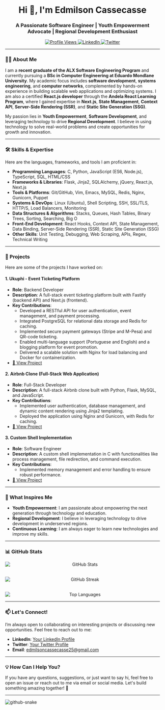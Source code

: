 <h1 align="center">Hi 👋, I'm Edmilson Cassecasse</h1>
<h3 align="center">A Passionate Software Engineer | Youth Empowerment Advocate | Regional Development Enthusiast</h3>

<p align="center">
  <a href="https://github.com/eacassecasse">
    <img src="https://komarev.com/ghpvc/?username=eacassecasse&label=Profile%20Views&color=0e75b6&style=flat" alt="Profile Views" />
  </a>
  <a href="https://linkedin.com/in/eacassecasse">
    <img src="https://img.shields.io/badge/LinkedIn-Connect-blue?style=flat&logo=linkedin" alt="LinkedIn" />
  </a>
  <a href="https://twitter.com/eacassecasse">
    <img src="https://img.shields.io/badge/Twitter-Follow-blue?style=flat&logo=twitter" alt="Twitter" />
  </a>
</p>

---

### 👨‍💻 About Me
I am a **recent graduate of the ALX Software Engineering Program** and currently pursuing a **BSc in Computer Engineering at Eduardo Mondlane University**. My academic focus includes **software development**, **systems engineering**, and **computer networks**, complemented by hands-on experience in building scalable web applications and optimizing systems. I am also a certified **React.js developer** through the **Andela React Learning Program**, where I gained expertise in **Next.js**, **State Management**, **Context API**, **Server-Side Rendering (SSR)**, and **Static Site Generation (SSG)**.

My passion lies in **Youth Empowerment**, **Software Development**, and leveraging technology to drive **Regional Development**. I believe in using technology to solve real-world problems and create opportunities for growth and innovation.

---

### 🛠️ Skills & Expertise
Here are the languages, frameworks, and tools I am proficient in:

- **Programming Languages**: C, Python, JavaScript (ES6, Node.js), TypeScript, SQL, HTML/CSS
- **Frameworks & Libraries**: Flask, Jinja2, SQLAlchemy, jQuery, React.js, Next.js
- **Tools & Platforms**: Git/GitHub, Vim, Emacs, MySQL, Redis, Nginx, Gunicorn, Puppet
- **Systems & DevOps**: Linux (Ubuntu), Shell Scripting, SSH, SSL/TLS, HTTP/S, Load Balancers, Monitoring
- **Data Structures & Algorithms**: Stacks, Queues, Hash Tables, Binary Trees, Sorting, Searching, Big O
- **Front-End Development**: React Hooks, Context API, State Management, Data Binding, Server-Side Rendering (SSR), Static Site Generation (SSG)
- **Other Skills**: Unit Testing, Debugging, Web Scraping, APIs, Regex, Technical Writing

---

### 🚀 Projects
Here are some of the projects I have worked on:

#### 1. **Ukuphi - Event Ticketing Platform**
   - **Role**: Backend Developer
   - **Description**: A full-stack event ticketing platform built with Fastify (backend API) and Next.js (frontend).
   - **Key Contributions**:
     - Developed a RESTful API for user authentication, event management, and payment processing.
     - Integrated PostgreSQL for relational data storage and Redis for caching.
     - Implemented secure payment gateways (Stripe and M-Pesa) and QR-code ticketing.
     - Enabled multi-language support (Portuguese and English) and a blogging platform for event promotion.
     - Delivered a scalable solution with Nginx for load balancing and Docker for containerization.
   - [🔗 View Project](https://github.com/eacassecasse/ukuphi-app)

#### 2. **Airbnb Clone (Full-Stack Web Application)**
   - **Role**: Full-Stack Developer
   - **Description**: A full-stack Airbnb clone built with Python, Flask, MySQL, and JavaScript.
   - **Key Contributions**:
     - Implemented user authentication, database management, and dynamic content rendering using Jinja2 templating.
     - Deployed the application using Nginx and Gunicorn, with Redis for caching.
   - [🔗 View Project](https://github.com/eacassecasse/AirBnb-clone-v4)

#### 3. **Custom Shell Implementation**
   - **Role**: Software Engineer
   - **Description**: A custom shell implementation in C with functionalities like process management, file redirection, and command execution.
   - **Key Contributions**:
     - Implemented memory management and error handling to ensure robust performance.
   - [🔗 View Project](https://github.com/eacassecasse/simple_shell)

---

### 🌟 What Inspires Me
- **Youth Empowerment**: I am passionate about empowering the next generation through technology and education.
- **Regional Development**: I believe in leveraging technology to drive development in underserved regions.
- **Continuous Learning**: I am always eager to learn new technologies and improve my skills.

---

### 📊 GitHub Stats
<p align="center" style="display: grid; grid-col-templates: repeat(2, 1fr); gap: 2rem;">
  <img src="https://github-readme-stats.vercel.app/api?username=eacassecasse&show_icons=true&theme=radical" alt="GitHub Stats" />
  <img src="https://github-readme-streak-stats.herokuapp.com/?user=eacassecasse&theme=radical" alt="GitHub Streak" />
  <img src="https://github-readme-stats.vercel.app/api/top-langs/?username=eacassecasse&layout=compact&theme=radical" alt="Top Languages" />
</p>

---

### 📫 Let's Connect!
I’m always open to collaborating on interesting projects or discussing new opportunities. Feel free to reach out to me:

- **LinkedIn**: [Your LinkedIn Profile](https://linkedin.com/in/eacassecasse)
- **Twitter**: [Your Twitter Profile](https://x.com/eacassecasse)
- **Email**: edmilsoncassecasse25@gmail.com

---

### 💡 How Can I Help You?
If you have any questions, suggestions, or just want to say hi, feel free to open an issue or reach out to me via email or social media. Let's build something amazing together! 🚀

---
<picture>
  <source media="(prefers-color-scheme: dark)" srcset="github-snake-dark.svg" />
  <source media="(prefers-color-scheme: light)" srcset="github-snake.svg" />
  <img alt="github-snake" src="github-snake.svg" />
</picture>